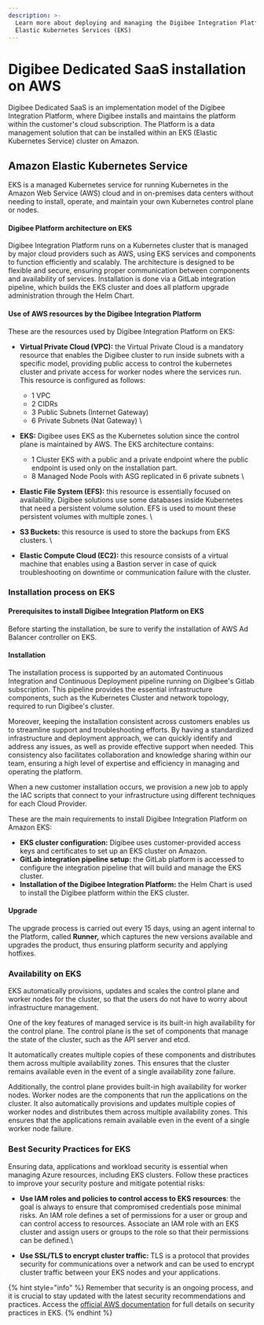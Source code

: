```yaml
---
description: >-
  Learn more about deploying and managing the Digibee Integration Platform on
  Elastic Kubernetes Services (EKS)
---
```


# Digibee Dedicated SaaS installation on AWS

Digibee Dedicated SaaS is an implementation model of the Digibee Integration Platform, where Digibee installs and maintains the platform within the customer's cloud subscription. The Platform is a data management solution that can be installed within an EKS (Elastic Kubernetes Service) cluster on Amazon.

## Amazon Elastic Kubernetes Service

EKS is a managed Kubernetes service for running Kubernetes in the Amazon Web Service (AWS) cloud and in on-premises data centers without needing to install, operate, and maintain your own Kubernetes control plane or nodes.

#### **Digibee Platform architecture on EKS**

Digibee Integration Platform runs on a Kubernetes cluster that is managed by major cloud providers such as AWS, using EKS services and components to function efficiently and scalably. The architecture is designed to be flexible and secure, ensuring proper communication between components and availability of services. Installation is done via a GitLab integration pipeline, which builds the EKS cluster and does all platform upgrade administration through the Helm Chart.

#### **Use of AWS resources by the Digibee Integration Platform**

These are the resources used by Digibee Integration Platform on EKS:

* **Virtual Private Cloud (VPC):** the Virtual Private Cloud is a mandatory resource that enables the Digibee cluster to run inside subnets with a specific model, providing public access to control the kubernetes cluster and private access for worker nodes where the services run. This resource is configured as follows:
  * 1 VPC
  * 2 CIDRs
  * 3 Public Subnets (Internet Gateway)
  * 6 Private Subnets (Nat Gateway) \

* **EKS:** Digibee uses EKS as the Kubernetes solution since the control plane is maintained by AWS. The EKS architecture contains:
  * 1 Cluster EKS with a public and a private endpoint where the public endpoint is used only on the installation part.
  * 8 Managed Node Pools with ASG replicated in 6 private subnets \

* **Elastic File System (EFS):** this resource is essentially focused on availability. Digibee solutions use some databases inside Kubernetes that need a persistent volume solution. EFS is used to mount these persistent volumes with multiple zones. \

* **S3 Buckets:** this resource is used to store the backups from EKS clusters. \

* **Elastic Compute Cloud (EC2):** this resource consists of a virtual machine that enables using a Bastion server in case of quick troubleshooting on downtime or communication failure with the cluster.

### **Installation process on EKS**

#### **Prerequisites to install Digibee Integration Platform on EKS**

Before starting the installation, be sure to verify the installation of AWS Ad Balancer controller on EKS.&#x20;

#### Installation&#x20;

The installation process is supported by an automated Continuous Integration and Continuous Deployment pipeline running on Digibee's Gitlab subscription. This pipeline provides the essential infrastructure components, such as the Kubernetes Cluster and network topology, required to run Digibee's cluster.

Moreover, keeping the installation consistent across customers enables us to streamline support and troubleshooting efforts. By having a standardized infrastructure and deployment approach, we can quickly identify and address any issues, as well as provide effective support when needed. This consistency also facilitates collaboration and knowledge sharing within our team, ensuring a high level of expertise and efficiency in managing and operating the platform.

When a new customer installation occurs, we provision a new job to apply the IAC scripts that connect to your infrastructure using different techniques for each Cloud Provider.

These are the main requirements to install Digibee Integration Platform on Amazon EKS:

* **EKS cluster configuration:** Digibee uses customer-provided access keys and certificates to set up an EKS cluster on Amazon.
* **GitLab integration pipeline setup:** the GitLab platform is accessed to configure the integration pipeline that will build and manage the EKS cluster.
* **Installation of the Digibee Integration Platform:** the Helm Chart is used to install the Digibee platform within the EKS cluster.

#### **Upgrade**

The upgrade process is carried out every 15 days, using an agent internal to the Platform, called **Runner,** which captures the new versions available and upgrades the product, thus ensuring platform security and applying hotfixes.

### **Availability on EKS**

EKS automatically provisions, updates and scales the control plane and worker nodes for the cluster, so that the users do not have to worry about infrastructure management.

One of the key features of managed service is its built-in high availability for the control plane. The control plane is the set of components that manage the state of the cluster, such as the API server and etcd.&#x20;

It automatically creates multiple copies of these components and distributes them across multiple availability zones. This ensures that the cluster remains available even in the event of a single availability zone failure.

Additionally, the control plane provides built-in high availability for worker nodes. Worker nodes are the components that run the applications on the cluster. It also automatically provisions and updates multiple copies of worker nodes and distributes them across multiple availability zones. This ensures that the applications remain available even in the event of a single worker node failure.

### **Best Security Practices for EKS**

Ensuring data, applications and workload security is essential when managing Azure resources, including EKS clusters. Follow these practices to improve your security posture and mitigate potential risks:&#x20;

* **Use IAM roles and policies to control access to EKS resources**: the goal is always to ensure that compromised credentials pose minimal risks. An IAM role defines a set of permissions for a user or group and can control access to resources. Associate an IAM role with an EKS cluster and assign users or groups to the role so that their permissions can be defined.\

* **Use SSL/TLS to encrypt cluster traffic:** TLS is a protocol that provides security for communications over a network and can be used to encrypt cluster traffic between your EKS nodes and your applications.

{% hint style="info" %}
Remember that security is an ongoing process, and it is crucial to stay updated with the latest security recommendations and practices. Access the [official AWS documentation](https://aws.github.io/aws-eks-best-practices/security/docs/) for full details on security practices in EKS.
{% endhint %}
